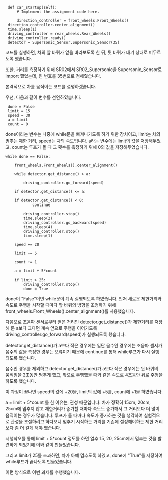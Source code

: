      def car_startup(self):
         # Implement the assignment code here.
 
         direction_controller = front_wheels.Front_Wheels()
  	 direction_controller.center_alignment()
 	 time.sleep(1)
 	 driving_controller = rear_wheels.Rear_Wheels()
 	 driving_controller.ready()
 	 detector = Supersonic_Sensor.Supersonic_Sensor(35)
 

코드를 실행하면, 차의 앞 바퀴가 앞을 바라보도록 한 뒤, 뒷 바퀴가 대기 상태로 머무르도록 했습니다.

또한, 거리를 측정하기 위해 SR02에서 SR02_Supersonic을 Supersonic_Sensor로 import 했었는데, 핀 번호를 35번으로 정해줬습니다.

본격적으로 차를 움직이는 코드를 설명하겠습니다.

우선, 다음과 같이 변수를 선언하였습니다.

     done = False
     limit = 15
     speed = 30
     a = limit
     count = 0

done이라는 변수는 나중에 while문을 빠져나가도록 하기 위한 장치이고, limit는 차의 멈추는 제한 거리, speed는 차의 속도입니다.
a라는 변수에는 limit의 값을 저장해두었고, count는 루프가 돌 때 그 횟수를 측정하기 위해 0의 값을 저장해두었습니다.

    while done == False:

        front_wheels.Front_Wheels().center_alignment()

        while detector.get_distance() > a:

            driving_controller.go_forward(speed)

        if detector.get_distance() <= a:
           
	    if detector.get_distance() < 0:
                continue

            driving_controller.stop()
            time.sleep(2)
            driving_controller.go_backward(speed)
            time.sleep(4)
            driving_controller.stop()
            time.sleep(1)

	    speed += 20

	    limit += 5

	    count += 1

	    a = limit + 5*count
							                
	    if limit > 25:
	        driving_controller.stop()
	        done = True


done이 "False"이면 while문이 계속 실행되도록 하였습니다. 먼저 새로운 제한거리와 속도로 주행을 시작할 때마다 앞 바퀴의 방향을 조정하기 위해 front_wheels.Front_Wheels().center_alignment()를 사용했습니다.

다음으로 초음파 센서로부터 얻은 거리인 detector.get_distance()가 제한거리를 저장해 둔 a보다 크다면 계속 앞으로 주행을 이어가도록 driving_controller.go_forward(speed)가 실행되도록 했습니다.

detector.get_distance()가 a보다 작은 경우에는 일단 음수인 경우에는 초음파 센서가 음수의 값을 측정한 경우는 오류이기 때문에 continue를 통해 while루프가 다시 실행되도록 했습니다. 

음수인 경우를 제외하고 detector.get_distance()가 a보다 작은 경우에는 뒷 바퀴의 움직임을 2초동안 멈추게 했고, 앞으로 주행했을 때와 같은 속도로 4초동안 뒤로 주행을 하도록 했습니다.

이 과정이 끝나면 speed의 값에 +20을, limit의 값에 +5를, count에 +1을 하였습니다.

a = limit + 5*count 를 한 이유는, 관성 때문입니다. 차가 정확히 15cm, 20cm, 25cm에 멈추지 않고 제한거리가 증가할 때마다 속도도 증가해서 그 거리보다 더 많이 움직이는 경우가 많습니다. 루프가 돌 때마다 속도가 증가하는 것을 생각하여 실험적으로 관성을 조절하려고 하다보니 멈추기 시작하는 거리를 기존에  설정해야하는 제한 거리보다 좀 더 길게 해야 했습니다.

시행착오를 통해 limit + 5*count 정도를 하면 얼추 15, 20, 25cm에서 멈추는 것을 발견하게 되었기에 이와 같이 만들었습니다.

그리고 limit가 25를 초과하면, 차가 아예 멈추도록 하였고, done에 "True"를 저장하여 while루프가 끝나도록 만들었습니다.

이런 방식으로 이번 과제를 수행했습니다.
